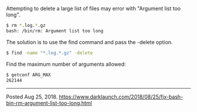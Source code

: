 Attempting to delete a large list of files may error with "Argument list too long".

```bash
$ rm *.log.*.gz
bash: /bin/rm: Argument list too long
```

The solution is to use the find command and pass the -delete option.

```bash
$ find -name "*.log.*.gz" -delete
```

Find the maximum number of arguments allowed:

```bash
$ getconf ARG_MAX
262144
```

---


Posted Aug 25, 2018.
https://www.darklaunch.com/2018/08/25/fix-bash-bin-rm-argument-list-too-long.html